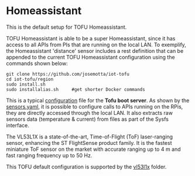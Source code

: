 # Homeassistant

This is the default setup for TOFU Homeassistant.

TOFU Homeassistant is able to be a super Homeassistant, since it has access to all APIs from PIs that are running on the local LAN. To exemplify, the Homeassistant 'distance' sensor includes a rest definition that can be appended to the current TOFU Homeassistant configuration using the commands shown below:

```
git clone https://github.com/josemotta/iot-tofu
cd iot-tofu/region
sudo install.sh
sudo installalias.sh     #get shorter Docker commands

```

This is a typical [configuration](configuration.yaml) file for the **Tofu boot server**. As shown by the [sensors.yaml](sensors.yaml), it is possible to configure calls to APIs running on the RPis, they are directly accessed through the local LAN. It also extracts raw sensors data (temperature & current) from files as part of the Sysfs interface.

The VL53L1X is a state-of-the-art, Time-of-Flight (ToF) laser-ranging sensor, enhancing the ST FlightSense product family. It is the fastest miniature ToF sensor on the market with accurate ranging up to 4 m and fast ranging frequency up to 50 Hz.

This TOFU default configuration is supported by the [vl53l1x](../rpi/vl53l1x/) folder.
